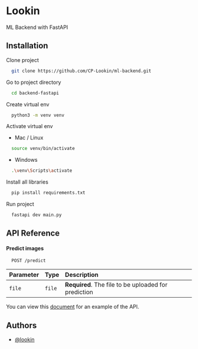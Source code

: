 
# Lookin

ML Backend with FastAPI

## Installation


Clone project
```bash
  git clone https://github.com/CP-Lookin/ml-backend.git
```
Go to project directory
```bash
  cd backend-fastapi
```

Create virtual env
```bash
  python3 -m venv venv
```

Activate virtual env
- Mac / Linux
```bash
  source venv/bin/activate
```

- Windows
```bash
  .\venv\Scripts\activate

```

Install all libraries
```bash
  pip install requirements.txt
``` 
Run project
```bash
  fastapi dev main.py
```


## API Reference

#### Predict images

```http
  POST /predict
```

| Parameter | Type     | Description                |
| :-------- | :------- | :------------------------- |
| `file` | `file` | **Required**. The file to be uploaded for prediction  |

You can view this [document](https://documenter.getpostman.com/view/23531718/2sAYBUDYDF) for an example of the API. 



## Authors

- [@lookin](https://github.com/CP-Lookin/)

